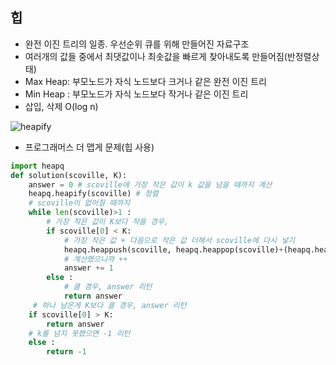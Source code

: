 ## 힙

- 완전 이진 트리의 일종. 우선순위 큐를 위해 만들어진 자료구조
- 여러개의 값들 중에서 최댓값이나 최솟값을 빠르게 찾아내도록 만들어짐(반정렬상태)
- Max Heap: 부모노드가 자식 노드보다 크거나 같은 완전 이진 트리
- Min Heap : 부모노드가 자식 노드보다 작거나 같은 이진 트리 
- 삽입, 삭제 O(log n)

![heapify](https://user-images.githubusercontent.com/39898938/105790948-8b4b5500-5fc8-11eb-9274-64566d28a0e5.jpg) 

- 프로그래머스 더 맵게 문제(힙 사용)

```python
import heapq
def solution(scoville, K):
    answer = 0 # scoville에 가장 작은 값이 k 값을 넘을 때까지 계산
    heapq.heapify(scoville) # 정렬 
    # scoville이 없어질 때까지 
    while len(scoville)>1 :
        # 가장 작은 값이 K보다 작을 경우,
        if scoville[0] < K:
            # 가장 작은 값 + 다음으로 작은 값 더해서 scoville에 다시 넣기
            heapq.heappush(scoville, heapq.heappop(scoville)+(heapq.heappop(scoville)*2))
            # 계산했으니까 ++
            answer += 1
        else :
            # 클 경우, answer 리턴
            return answer
     # 하나 남은게 K보다 클 경우, answer 리턴
    if scoville[0] > K:
        return answer
    # k를 넘지 못했으면 -1 리턴 
    else :
        return -1
```


